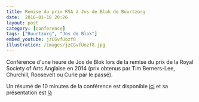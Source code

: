 ```yaml
---
title: Remise du prix RSA à Jos de Blok de Buurtzorg
date:  2016-01-18 20:26
layout: post
category: [conference]
tags: ["Buurtzorg", "Jos de Blok"]
embed_youtube: jzCGvfUozf8
illustration: /images/jzCGvfUozf8.jpg
---
```




Conférence d'une heure de Jos de Blok lors de la remise du prix de la Royal Society of Arts Anglaise en 2014 (prix obtenus par Tim Berners-Lee, Churchill, Roosevelt ou Curie par le passé).

Un résumé de 10 minutes de la conférence est disponible <a href="https://www.youtube.com/watch?v=BeOrNjwHw58">ici</a> et sa présentation est <a href="http://www.kingsfund.org.uk/sites/files/kf/media/jos-de-blok-buurtzorg-home-healthcare-nov13.pdf">là</a>

